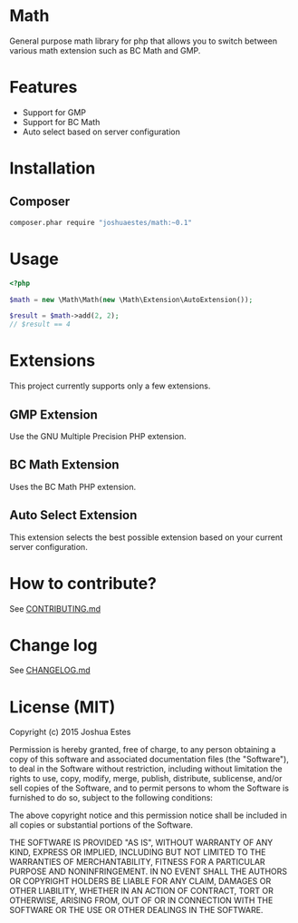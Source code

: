 Math
====

General purpose math library for php that allows you to switch between various
math extension such as BC Math and GMP.

# Features

* Support for GMP
* Support for BC Math
* Auto select based on server configuration

# Installation

## Composer

```bash
composer.phar require "joshuaestes/math:~0.1"
```

# Usage

```php
<?php

$math = new \Math\Math(new \Math\Extension\AutoExtension());

$result = $math->add(2, 2);
// $result == 4
```

# Extensions

This project currently supports only a few extensions.

## GMP Extension

Use the GNU Multiple Precision PHP extension.

## BC Math Extension

Uses the BC Math PHP extension.

## Auto Select Extension

This extension selects the best possible extension based on your current server
configuration.

# How to contribute?

See [CONTRIBUTING.md]

# Change log

See [CHANGELOG.md]

# License (MIT)

Copyright (c) 2015 Joshua Estes

Permission is hereby granted, free of charge, to any person obtaining a copy of
this software and associated documentation files (the "Software"), to deal in
the Software without restriction, including without limitation the rights to
use, copy, modify, merge, publish, distribute, sublicense, and/or sell copies
of the Software, and to permit persons to whom the Software is furnished to do
so, subject to the following conditions:

The above copyright notice and this permission notice shall be included in all
copies or substantial portions of the Software.

THE SOFTWARE IS PROVIDED "AS IS", WITHOUT WARRANTY OF ANY KIND, EXPRESS OR
IMPLIED, INCLUDING BUT NOT LIMITED TO THE WARRANTIES OF MERCHANTABILITY,
FITNESS FOR A PARTICULAR PURPOSE AND NONINFRINGEMENT. IN NO EVENT SHALL THE
AUTHORS OR COPYRIGHT HOLDERS BE LIABLE FOR ANY CLAIM, DAMAGES OR OTHER
LIABILITY, WHETHER IN AN ACTION OF CONTRACT, TORT OR OTHERWISE, ARISING
FROM, OUT OF OR IN CONNECTION WITH THE SOFTWARE OR THE USE OR OTHER
DEALINGS IN THE SOFTWARE.

[CONTRIBUTING.md]: https://github.com/JoshuaEstes/Math/blob/master/CONTRIBUTING.md
[CHANGELOG.md]: https://github.com/JoshuaEstes/Math/blob/master/CHANGELOG.md
